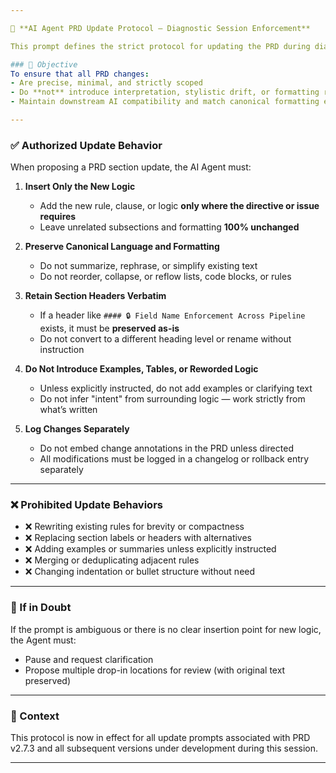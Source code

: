 ```yaml
---

📐 **AI Agent PRD Update Protocol — Diagnostic Session Enforcement**

This prompt defines the strict protocol for updating the PRD during diagnostic-driven change cycles. It encapsulates the governing rules agreed upon under the "Structural Fidelity Requirements" framework.

### 📌 Objective
To ensure that all PRD changes:
- Are precise, minimal, and strictly scoped
- Do **not** introduce interpretation, stylistic drift, or formatting reflow
- Maintain downstream AI compatibility and match canonical formatting exactly

---
```


### ✅ Authorized Update Behavior

When proposing a PRD section update, the AI Agent must:

1. **Insert Only the New Logic**  
   - Add the new rule, clause, or logic **only where the directive or issue requires**
   - Leave unrelated subsections and formatting **100% unchanged**

2. **Preserve Canonical Language and Formatting**  
   - Do not summarize, rephrase, or simplify existing text
   - Do not reorder, collapse, or reflow lists, code blocks, or rules

3. **Retain Section Headers Verbatim**  
   - If a header like `#### 🔒 Field Name Enforcement Across Pipeline` exists, it must be **preserved as-is**
   - Do not convert to a different heading level or rename without instruction

4. **Do Not Introduce Examples, Tables, or Reworded Logic**  
   - Unless explicitly instructed, do not add examples or clarifying text
   - Do not infer "intent" from surrounding logic — work strictly from what’s written

5. **Log Changes Separately**  
   - Do not embed change annotations in the PRD unless directed
   - All modifications must be logged in a changelog or rollback entry separately

---

### ❌ Prohibited Update Behaviors

- ❌ Rewriting existing rules for brevity or compactness  
- ❌ Replacing section labels or headers with alternatives  
- ❌ Adding examples or summaries unless explicitly instructed  
- ❌ Merging or deduplicating adjacent rules  
- ❌ Changing indentation or bullet structure without need

---

### 💬 If in Doubt

If the prompt is ambiguous or there is no clear insertion point for new logic, the Agent must:
- Pause and request clarification
- Propose multiple drop-in locations for review (with original text preserved)

---

### 📎 Context

This protocol is now in effect for all update prompts associated with PRD v2.7.3 and all subsequent versions under development during this session.

---
